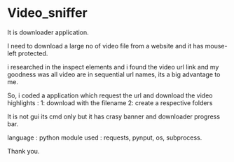 # Video_sniffer

It is downloader application.

I need to download a large no of video file from a website
and it has mouse-left protected.

i researched in the inspect elements and i found the video url link 
and my goodness was all video are in sequential url names, its a big
advantage to me.

So, i coded a application which request the url and download the video
highlights : 1: download with the filename
             2: create a respective folders
             
It is not gui its cmd only but it has crasy banner and downloader progress bar.

language : python
module used : requests, pynput, os, subprocess.

Thank you.
